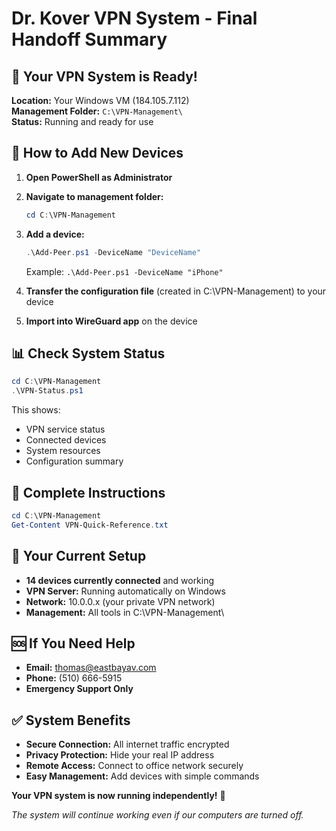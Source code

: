 # Dr. Kover VPN System - Final Handoff Summary

## 🎯 **Your VPN System is Ready!**

**Location:** Your Windows VM (184.105.7.112)  
**Management Folder:** `C:\VPN-Management\`  
**Status:** Running and ready for use

## 📱 **How to Add New Devices**

1. **Open PowerShell as Administrator**
2. **Navigate to management folder:**
   ```powershell
   cd C:\VPN-Management
   ```
3. **Add a device:**
   ```powershell
   .\Add-Peer.ps1 -DeviceName "DeviceName"
   ```
   Example: `.\Add-Peer.ps1 -DeviceName "iPhone"`

4. **Transfer the configuration file** (created in C:\VPN-Management\) to your device
5. **Import into WireGuard app** on the device

## 📊 **Check System Status**
```powershell
cd C:\VPN-Management
.\VPN-Status.ps1
```

This shows:
- VPN service status
- Connected devices
- System resources
- Configuration summary

## 📖 **Complete Instructions**
```powershell
cd C:\VPN-Management  
Get-Content VPN-Quick-Reference.txt
```

## 🔧 **Your Current Setup**
- **14 devices currently connected** and working
- **VPN Server:** Running automatically on Windows
- **Network:** 10.0.0.x (your private VPN network)
- **Management:** All tools in C:\VPN-Management\

## 🆘 **If You Need Help**
- **Email:** thomas@eastbayav.com
- **Phone:** (510) 666-5915
- **Emergency Support Only**

## ✅ **System Benefits**
- **Secure Connection:** All internet traffic encrypted
- **Privacy Protection:** Hide your real IP address  
- **Remote Access:** Connect to office network securely
- **Easy Management:** Add devices with simple commands

**Your VPN system is now running independently!** 🚀

*The system will continue working even if our computers are turned off.*
